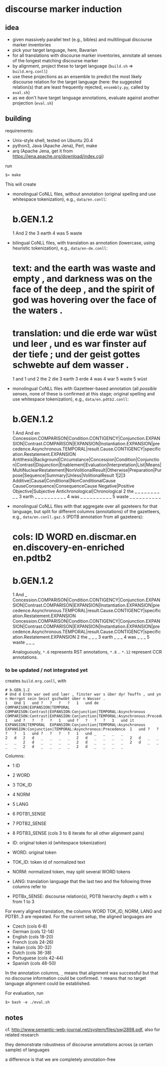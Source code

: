 # discourse marker induction

## idea

- given massively parallel text (e.g., bibles) and multilingual discourse marker inventories
- pick your target language, here, Bavarian
- for all translations with discourse marker inventories, annotate all senses of the longest matching discourse marker
- by alignment, project these to target language (`build.sh` => `build.mrg.conll`)
- use these projections as an ensemble to predict the most likely discourse relation for the target language (here: the suggested relation(s) that are least frequently rejected, `ensembly.py`, called by `eval.sh`)
- as we don't have target language annotations, evaluate against another projection (`eval.sh`)

## building

requirements:
- Unix-style shell, tested on Ubuntu 20.4
- python3, Java (Apache Jena), Perl, make
- arq (Apache Jena, get it from https://jena.apache.org/download/index.cgi)

run

    $> make

This will create
- monolingual CoNLL files, without annotation (original spelling and use whitespace tokenization), e.g., `data/en.conll`:

    # b.GEN.1.2
    1	And
    2	the
    3	earth
    4	was
    5	waste

- bilingual CoNLL files, with translation as annotation (lowercase, using heuristic tokenization), e.g., `data/en-de.conll`:

    # text: and the earth was waste and empty , and darkness was on the face of the deep , and the spirit of god was hovering over the face of the waters .
    # translation: und die erde war wüst und leer , und es war finster auf der tiefe ; und der geist gottes schwebte auf dem wasser .
    1	and	1	und
    2	the	2	die
    3	earth	3	erde
    4	was	4	war
    5	waste	5	wüst

- monolingual CoNLL files with Gazetteer-based annotation (all *possible* senses, none of these is confirmed at this stage; original spelling and use whitespace tokenization), e.g., `data/en.pdtb2.conll`:

    # b.GEN.1.2
    1	And	And	en	Concession.COMPARISON|Condition.CONTIGENCY|Conjunction.EXPANSION|Contrast.COMPARISON|EXPANSION|Instantiation.EXPANSION|precedence.Asynchronous.TEMPORAL|result.Cause.CONTIGENCY|specification.Restatement.EXPANSION	Antithesis|Background|Circumstance|Concession|Condition|Conjunction|Contrast|Disjunction|Enablement|Evaluation|Interpretation|List|Means|MultiNuclearRestatement|NonVolitionalResult|Otherwise|Preparation|Purpose|Sequence|Summary|Unless|VolitionalResult	1|2|3	Additive|Causal|Conditional|NonConditionalCause	CauseConsequence|ConsequenceCause	Negative|Positive	Objective|Subjective	Antichronological|Chronological
    2	the	_	_	_	_	_	_	_	_	_	_
    3	earth	_	_	_	_	_	_	_	_	_	_
    4	was	_	_	_	_	_	_	_	_	_	_
    5	waste	_	_	_	_	_	_	_	_	_	_

- monolingual CoNLL files with that aggregate over all gazeteers for that language, but split for different columns (annotations) of the gazetteers, e.g., `data/en.conll.gaz.5` (PDTB annotation from all gazeteers):

    # cols: ID WORD	 en.discmar.en	 en.discovery-en-enriched	 en.pdtb2
    # b.GEN.1.2
    1	And	_	Concession.COMPARISON|Condition.CONTIGENCY|Conjunction.EXPANSION|Contrast.COMPARISON|EXPANSION|Instantiation.EXPANSION|precedence.Asynchronous.TEMPORAL|result.Cause.CONTIGENCY|specification.Restatement.EXPANSION	Concession.COMPARISON|Condition.CONTIGENCY|Conjunction.EXPANSION|Contrast.COMPARISON|EXPANSION|Instantiation.EXPANSION|precedence.Asynchronous.TEMPORAL|result.Cause.CONTIGENCY|specification.Restatement.EXPANSION
    2	the	_	_	_
    3	earth	_	_	_
    4	was	_	_	_
    5	waste	_	_	_

  Analoguously, `*.6` represents RST annotations, `*.8` .. `*.12` represent CCR annotations.


### to be updated / not integrated yet

creates `build.mrg.conll`, with

    # b.GEN.1.2
    # Und d Erdn war oed und laer , finster war s über dyr Teuffn , und yn n Herrgot sein Geist gschwöbt über n Wasser .
    1	Und	1	und	?	?	?	?	1	und	de	COMPARISON|EXPANSION|TEMPORAL	COMPARISON:Contrast|EXPANSION:Conjunction|TEMPORAL:Asynchronous	COMPARISON:Contrast|EXPANSION:Conjunction|TEMPORAL:Asynchronous:Precedence	1	und	?	?	?	?	1	und	?	?	?	?	1	und	it	EXPANSION|TEMPORAL	EXPANSION:Conjunction|TEMPORAL:Asynchronous	EXPANSION:Conjunction|TEMPORAL:Asynchronous:Precedence	1	und	?	?	?	?	1	und	?	?	?	?	1	und	_	_	_	_
    2	d	2	d	_	_	_	_	2	d	_	_	_	_	2	d	_	_	_	_	2	d	_	_	_	_	2	d	_	_	_	_	2	d	_	_	_	_	2	d	_	_	_	_	2	d	_	_	_	_

Columns:

- 1 ID
- 2 WORD
- 3 TOK_ID
- 4 NORM
- 5 LANG
- 6 PDTB1_SENSE
- 7 PDTB2_SENSE
- 8 PDTB3_SENSE
(cols 3 to 8 iterate for all other alignment pairs)

- ID: original token id (whitespace tokenization)
- WORD: original token
- TOK_ID: token id of normalized text
- NORM: normalized token, may split several WORD tokens
- LANG: translation language that the last two and the following three columns refer to
- PDTBx_SENSE: discourse relation(s), PDTB hierarchy depth x with x from 1 to 3

For every aligned translation, the columns WORD TOK_ID, NORM, LANG and PDTB1..3 are repeated.
For the current setup, the aligned languages are

- Czech (cols 6-8)
- German (cols 12-14)
- English (cols 18-20)
- French (cols 24-26)
- Italian (cols 30-32)
- Dutch (cols 36-38)
- Portuguese (cols 42-44)
- Spanish (cols 48-50)

In the annotation columns, `_` means that alignment was successful but that no discourse information could be confirmed. `?` means that no target language alignment could be established.

For evaluation, run

    $> bash -e ./eval.sh

## notes

cf. http://www.semantic-web-journal.net/system/files/swj2898.pdf, also for related research

they demonstrate robustness of discourse annotations across (a certain sample) of languages

a difference is that we are completely annotation-free
